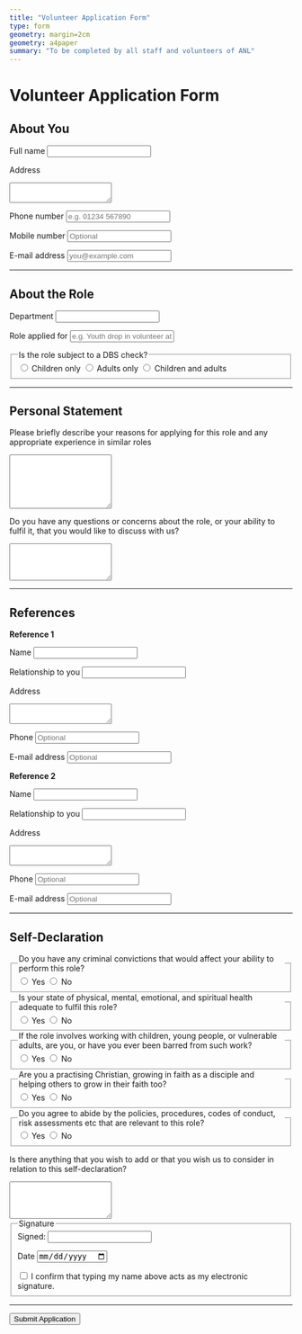 ```yaml
---
title: "Volunteer Application Form"
type: form
geometry: margin=2cm
geometry: a4paper
summary: "To be completed by all staff and volunteers of ANL"
---
```


<form action="https://getform.io/f/apjzldwa" method="POST" enctype="multipart/form-data">

# Volunteer Application Form

## About You

<label for="fullname">Full name</label>
<input type="text" id="fullname" name="fullname" class="short-input" required />

<label for="address">Address</label>
<textarea id="address" name="address" rows="2" required></textarea>

<label for="phone">Phone number</label>
<input type="text" id="phone" name="phone" class="short-input" required placeholder="e.g. 01234 567890" />

<label for="mobile">Mobile number</label>
<input type="text" id="mobile" name="mobile" class="short-input" placeholder="Optional" />

<label for="email">E-mail address</label>
<input type="email" id="email" name="email" class="short-input" required placeholder="you@example.com" />

---

## About the Role

<label for="department">Department</label>
<input type="text" id="department" name="department" class="short-input" required />

<label for="role">Role applied for</label>
<input type="text" id="role" name="role" class="short-input" required placeholder="e.g. Youth drop in volunteer at Chinley TNT" />

<fieldset required>
  <legend>Is the role subject to a DBS check?</legend>
  <div class="radio-group">
    <label><input type="radio" name="dbs_check" value="Children only" required> Children only</label>
    <label><input type="radio" name="dbs_check" value="Adults only"> Adults only</label>
    <label><input type="radio" name="dbs_check" value="Children and adults"> Children and adults</label>
  </div>
</fieldset>

---

## Personal Statement

<label for="statement">Please briefly describe your reasons for applying for this role and any appropriate experience in similar roles</label>
<textarea id="statement" name="statement" rows="6" required></textarea>

<label for="concerns">Do you have any questions or concerns about the role, or your ability to fulfil it, that you would like to discuss with us?</label>
<textarea id="concerns" name="concerns" rows="4"></textarea>

---

## References

**Reference 1**

<label for="ref1_name">Name</label>
<input type="text" id="ref1_name" name="ref1_name" class="short-input" required />

<label for="ref1_relationship">Relationship to you</label>
<input type="text" id="ref1_relationship" name="ref1_relationship" class="short-input" required />

<label for="ref1_address">Address</label>
<textarea id="ref1_address" name="ref1_address" rows="2" required></textarea>

<label for="ref1_phone">Phone</label>
<input type="text" id="ref1_phone" name="ref1_phone" class="short-input" placeholder="Optional" />

<label for="ref1_email">E-mail address</label>
<input type="email" id="ref1_email" name="ref1_email" class="short-input" placeholder="Optional" />

**Reference 2**

<label for="ref2_name">Name</label>
<input type="text" id="ref2_name" name="ref2_name" class="short-input" required />

<label for="ref2_relationship">Relationship to you</label>
<input type="text" id="ref2_relationship" name="ref2_relationship" class="short-input" />

<label for="ref2_address">Address</label>
<textarea id="ref2_address" name="ref2_address" rows="2" required></textarea>

<label for="ref2_phone">Phone</label>
<input type="text" id="ref2_phone" name="ref2_phone" class="short-input" placeholder="Optional" />

<label for="ref2_email">E-mail address</label>
<input type="email" id="ref2_email" name="ref2_email" class="short-input" placeholder="Optional" />

---

## Self-Declaration

<fieldset required>
  <legend>Do you have any criminal convictions that would affect your ability to perform this role?</legend>
  <div class="radio-group">
    <label><input type="radio" name="convictions" value="Yes" required> Yes</label>
    <label><input type="radio" name="convictions" value="No"> No</label>
  </div>
</fieldset>

<fieldset required>
  <legend>Is your state of physical, mental, emotional, and spiritual health adequate to fulfil this role?</legend>
  <div class="radio-group">
    <label><input type="radio" name="health" value="Yes" required> Yes</label>
    <label><input type="radio" name="health" value="No"> No</label>
  </div>
</fieldset>

<fieldset required>
  <legend>If the role involves working with children, young people, or vulnerable adults, are you, or have you ever been barred from such work?</legend>
  <div class="radio-group">
    <label><input type="radio" name="barred" value="Yes" required> Yes</label>
    <label><input type="radio" name="barred" value="No"> No</label>
  </div>
</fieldset>

<fieldset required>
  <legend>Are you a practising Christian, growing in faith as a disciple and helping others to grow in their faith too?</legend>
  <div class="radio-group">
    <label><input type="radio" name="christian" value="Yes" required> Yes</label>
    <label><input type="radio" name="christian" value="No"> No</label>
  </div>
</fieldset>

<fieldset required>
  <legend>Do you agree to abide by the policies, procedures, codes of conduct, risk assessments etc that are relevant to this role?</legend>
  <div class="radio-group">
    <label><input type="radio" name="policies" value="Yes" required> Yes</label>
    <label><input type="radio" name="policies" value="No"> No</label>
  </div>
</fieldset>

<label for="self_declaration_extra">Is there anything that you wish to add or that you wish us to consider in relation to this self-declaration?</label>
<textarea id="self_declaration_extra" name="self_declaration_extra" rows="4"></textarea>

<fieldset>
  <legend>Signature</legend>

  <!-- Name + electronic signature -->
  <label class="checkbox-inline required">
    Signed:
    <input type="text" id="RefereeName" name="referee_name" class="short-input" required>
  </label>

  <label for="RefereeDate" class="required">Date</label>
  <input type="date" id="RefereeDate" name="referee_date" class="short-input" required>

  <label class="checkbox-inline required">
    <input type="checkbox" name="RefereeSignatureConfirm" required>
    I confirm that typing my name above acts as my electronic signature.
  </label>
</fieldset>

<script>
  document.getElementById('RefereeDate').valueAsDate = new Date();
</script>

---

<button type="submit">Submit Application</button>

</form>
